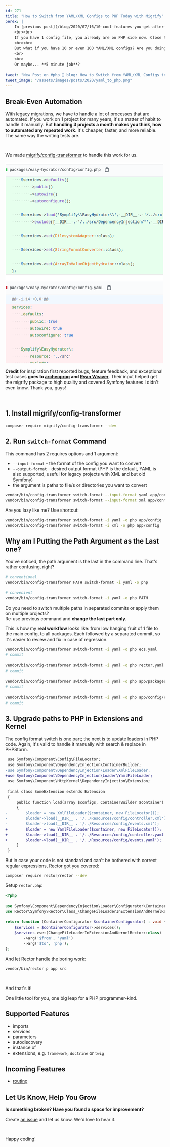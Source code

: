 ```yaml
---
id: 271
title: "How to Switch from YAML/XML Configs to PHP Today with Migrify"
perex: |
    In [previous post](/blog/2020/07/16/10-cool-features-you-get-after-switching-from-yaml-to-php-configs/), we looked 10 reasons to switch from YAML to PHP configs. Still asking *why*? I dare you to [disagree with 1 reason there](/blog/2020/07/16/10-cool-features-you-get-after-switching-from-yaml-to-php-configs/).
    <br><br>
    If you have 1 config file, you already are on PHP side now. Close this post and enjoy life.
    <br><br>
    But what if you have 10 or even 100 YAML/XML configs? Are you doing to close down for a weekend to switch your code base?
    <br>
    <br>
    Or maybe... **5 minute job**?

tweet: "New Post on #php 🐘 blog: How to Switch from YAML/XML Configs to PHP Today with Migrify"
tweet_image: "/assets/images/posts/2020/yaml_to_php.png"
---
```


## Break-Even Automation

With legacy migrations, we have to handle a lot of processes that are automated. If you work on 1 project for many years, it's a matter of habit to handle it manually. But **handling 3 projects a month makes you think, how to automated any repeated work**. It's cheaper, faster, and more reliable. The same way the writing tests are.

<br>

We made [migrify/config-transformer](https://github.com/migrify/config-transformer) to handle this work for us.

<img src="/assets/images/posts/2020/yaml_to_php.png" class="img-thumbnail">


<br>

**Credit** for inspiration first reported bugs, feature feedback, and exceptional test cases **goes to [archeoprog](https://github.com/archeoprog) and [Ryan Weaver](https://github.com/weaverryan)**. Their input helped get the migrify package to high quality and covered Symfony features I didn't even know. Thank you, guys!

<br>

## 1. Install migrify/config-transformer

```bash
composer require migrify/config-transformer --dev
```

## 2. Run `switch-format` Command

This command has 2 requires options and 1 argument:

- `--input-format` - the format of the config you want to convert
- `--output-format` - desired output format (PHP is the default, YAML is also supported, useful for legacy projects with XML and but old Symfony)
- the argument is paths to file/s or directories you want to convert

```bash
vendor/bin/config-transformer switch-format --input-format yaml app/config
vendor/bin/config-transformer switch-format --input-format xml app/config
```

Are you lazy like me? Use shortcut:

```bash
vendor/bin/config-transformer switch-format -i yaml -o php app/config
vendor/bin/config-transformer switch-format -i xml -o php app/config
```


## Why am I Putting the Path Argument as the Last one?

You've noticed, the path argument is the last in the command line. That's rather confusing, right?

```bash
# conventional
vendor/bin/config-transformer PATH switch-format -i yaml -o php

# convenient
vendor/bin/config-transformer switch-format -i yaml -o php PATH
```

Do you need to switch multiple paths in separated commits or apply them on multiple projects?
<br>
Re-use previous command and **change the last part only**.

This is how my **real workflow** looks like: from low hanging fruit of 1 file to the main config, to all packages.
Each followed by a separated commit, so it's easier to review and fix in case of regression.

```bash
vendor/bin/config-transformer switch-format -i yaml -o php ecs.yaml
# commit

vendor/bin/config-transformer switch-format -i yaml -o php rector.yaml
# commit

vendor/bin/config-transformer switch-format -i yaml -o php app/packages
# commit

vendor/bin/config-transformer switch-format -i yaml -o php app/config/config.yaml
# commit
```

## 3. Upgrade paths to PHP in Extensions and Kernel

The config format switch is one part; the next is to update loaders in PHP code.
Again, it's valid to handle it manually with search & replace in PHPStorm.

```diff
 use Symfony\Component\Config\FileLocator;
 use Symfony\Component\DependencyInjection\ContainerBuilder;
-use Symfony\Component\DependencyInjection\Loader\XmlFileLoader;
+use Symfony\Component\DependencyInjection\Loader\YamlFileLoader;
 use Symfony\Component\HttpKernel\DependencyInjection\Extension;

 final class SomeExtension extends Extension
 {
     public function load(array $configs, ContainerBuilder $container)
     {
-        $loader = new XmlFileLoader($container, new FileLocator());
-        $loader->load(__DIR__ . '/../Resources/config/controller.xml');
-        $loader->load(__DIR__ . '/../Resources/config/events.xml');
+        $loader = new YamlFileLoader($container, new FileLocator());
+        $loader->load(__DIR__ . '/../Resources/config/controller.yaml');
+        $loader->load(__DIR__ . '/../Resources/config/events.yaml');
     }
 }
```

But in case your code is not standard and can't be bothered with correct regular expressions, Rector got you covered:

```bash
composer require rector/rector --dev
```

Setup `rector.php`:

```php
<?php

use Symfony\Component\DependencyInjection\Loader\Configurator\ContainerConfigurator;
use Rector\Symfony\Rector\Class_\ChangeFileLoaderInExtensionAndKernelRector;

return function (ContainerConfigurator $containerConfigurator) : void {
    $services = $containerConfigurator->services();
    $services->set(ChangeFileLoaderInExtensionAndKernelRector::class)
        ->arg('$from', 'yaml')
        ->arg('$to', 'php');
};
```

And let Rector handle the boring work:

```bash
vendor/bin/rector p app src
```

<br>

And that's it!

One little tool for you, one big leap for a PHP programmer-kind.

## Supported Features

- imports
- services
- parameters
- autodiscovery
- instance of
- extensions, e.g. `framework`, `doctrine` or `twig`

## Incoming Features

- [routing](https://github.com/migrify/migrify/issues/121)


## Let Us Know, Help You Grow

**Is something broken? Have you found a space for improvement?**

Create [an issue](https://github.com/migrify/migrify/issues/new) and let us know. We'd love to hear it.

<br>

Happy coding!
